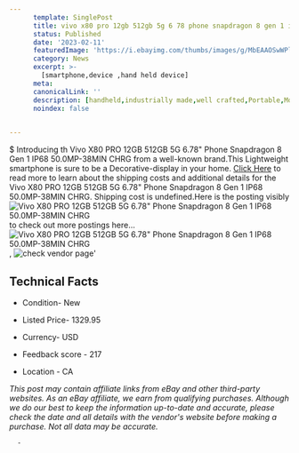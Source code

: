 ```yaml
---
      template: SinglePost
      title: vivo x80 pro 12gb 512gb 5g 6 78 phone snapdragon 8 gen 1 ip68 50 0mp 38min chrg
      status: Published
      date: '2023-02-11'
      featuredImage: 'https://i.ebayimg.com/thumbs/images/g/MbEAAOSwWPliausn/s-l225.jpg'
      category: News
      excerpt: >-
        [smartphone,device ,hand held device]
      meta:
      canonicalLink: ''
      description: [handheld,industrially made,well crafted,Portable,Mobile,Compact,Convenient,Lightweight,Maneuverable,Man-portable,Miniature,Carriable,Hand-held,Light,Holdable,Transportable,Mobile device,Pocket-sized,On-the-go,Wireless,Cordless,Compact size,Convenient size, smartphone,device ,hand held device]
      noindex: false
      

---
```

$
      Introducing th Vivo X80 PRO 12GB 512GB 5G 6.78" Phone Snapdragon 8 Gen 1 IP68 50.0MP-38MIN CHRG from a well-known brand.This Lightweight smartphone is sure to be a Decorative-display in your home. [Click Here](https://www.ebay.com/itm/275292057835?hash=item4018af70eb%3Ag%3AMbEAAOSwWPliausn&mkevt=1&mkcid=1&mkrid=711-53200-19255-0&campid=%253CePNCampaignId%253E&customid=%253CreferenceId%253E&toolid=10049) to read more to learn about the shipping costs and additional details for the Vivo X80 PRO 12GB 512GB 5G 6.78" Phone Snapdragon 8 Gen 1 IP68 50.0MP-38MIN CHRG. Shipping cost is undefined.Here is the posting visibly ![Vivo X80 PRO 12GB 512GB 5G 6.78" Phone Snapdragon 8 Gen 1 IP68 50.0MP-38MIN CHRG](https://i.ebayimg.com/thumbs/images/g/MbEAAOSwWPliausn/s-l225.jpg) to check out more postings here... ![Vivo X80 PRO 12GB 512GB 5G 6.78" Phone Snapdragon 8 Gen 1 IP68 50.0MP-38MIN CHRG](https://i.ebayimg.com/images/g/MbEAAOSwWPliausn/s-l640.jpg), ![check vendor page](https://origin-galleryplus.ebayimg.com/ws/web/275292057835_2_0_1/225x225.jpg,https://origin-galleryplus.ebayimg.com/ws/web/275292057835_3_0_1/225x225.jpg)'

      

 ## Technical Facts 



     
      

 - Condition- New 


      

 - Listed Price- 1329.95 


      

 - Currency- USD 


      

 - Feedback score - 217 


      

 - Location - CA 


      
      

 *_This post may contain affiliate links from eBay and other third-party websites. As an eBay affiliate, we earn from qualifying purchases. Although we do our best to keep the information up-to-date and accurate, please check the date and all details with the vendor's website before making a purchase. Not all data may be accurate._*




      -
